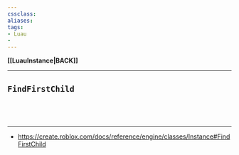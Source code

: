 ```yaml
---
cssclass:
aliases:
tags:
- Luau
- 
---
```

**[[LuauInstance|BACK]]**

---
## `FindFirstChild`

<br>

# 
---
- https://create.roblox.com/docs/reference/engine/classes/Instance#FindFirstChild